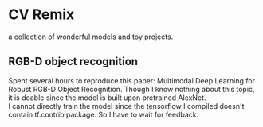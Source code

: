 # CV Remix
a collection of wonderful models and toy projects.

## RGB-D object recognition
Spent several hours to reproduce this paper: Multimodal Deep Learning for Robust RGB-D Object Recognition. Though I know nothing about this topic, it is doable since the model is built upon pretrained AlexNet. \
I cannot directly train the model since the tensorflow I compiled doesn't contain tf.contrib package. So I have to wait for feedback.

